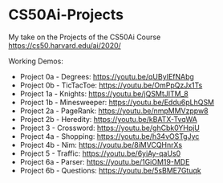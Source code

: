 # CS50Ai-Projects
My take on the Projects of the CS50Ai Course
https://cs50.harvard.edu/ai/2020/

Working Demos:

 - Project 0a - Degrees: https://youtu.be/qUByIEfNAbg
 - Project 0b - TicTacToe: https://youtu.be/OmPpQzJx1Ts
 - Project 1a - Knights: https://youtu.be/jQSMtJITM_8
 - Project 1b - Minesweeper: https://youtu.be/Eddu6pLhQSM
 - Project 2a - PageRank: https://youtu.be/nmpMMVzppw8
 - Project 2b - Heredity: https://youtu.be/kBATX-TvqWA
 - Project 3 - Crossword: https://youtu.be/ghCbk0YHpjU
 - Project 4a - Shopping: https://youtu.be/h34vOSTgJyc
 - Project 4b - Nim: https://youtu.be/8iMVCQHnrXs
 - Project 5 - Traffic: https://youtu.be/6yiAy-qaUs0
 - Project 6a - Parser: https://youtu.be/1GiOM19-MDE
 - Project 6b - Questions: https://youtu.be/5sBME7Gtuqk
